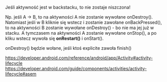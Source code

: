 Jeśli aktywność jest w backstacku, to nie zostaje niszczona!

Np. jeśli A -> B, to na aktywności A nie zostanie wywołane onDestroy(). Natomiast jeśli w B kliknie się wstecz i zostanie zawołane onBackPressed(), to na aktywności B zostanie wywołane onDestroy() - bo nie ma jej już w stacku.
A tymczasem na aktywności A zostanie wywołane onStop(), a po kliku wstecz wywoła się **onRestart()** i onStart().


onDestroy() będzie wołane, jeśli ktoś explicite zawoła finish()


https://developer.android.com/reference/android/app/Activity#activity-lifecycle
https://developer.android.com/guide/components/activities/activity-lifecycle#asem
